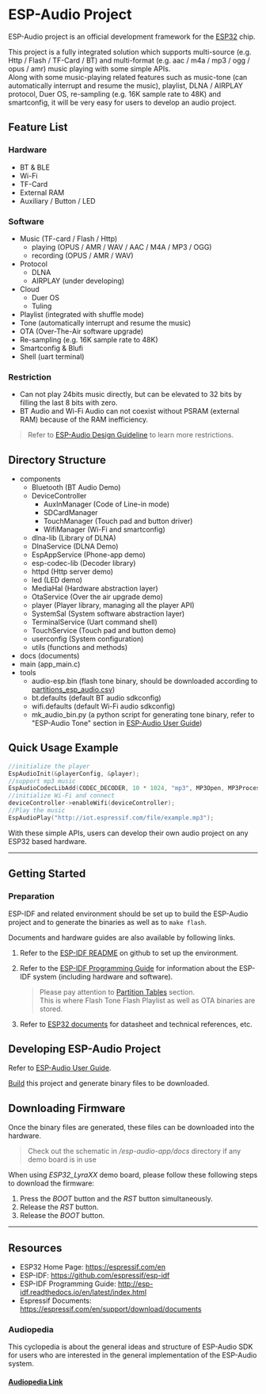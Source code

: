 # ESP-Audio Project

ESP-Audio project is an official development framework for the [ESP32](https://espressif.com/en) chip.


This project is a fully integrated solution which supports multi-source (e.g. Http / Flash / TF-Card / BT) and multi-format (e.g. aac / m4a / mp3 / ogg / opus / amr) music playing with some simple APIs.   
Along with some music-playing related features such as music-tone (can automatically interrupt and resume the music), playlist, DLNA / AIRPLAY protocol, Duer OS, re-sampling (e.g. 16K sample rate to 48K) and smartconfig, it will be very easy for users to develop an audio project.

## Feature List

### Hardware
- BT & BLE
- Wi-Fi
- TF-Card
- External RAM
- Auxiliary / Button / LED

### Software
- Music (TF-card / Flash / Http)
    - playing (OPUS / AMR / WAV / AAC / M4A / MP3 / OGG)
    - recording (OPUS / AMR / WAV)
- Protocol
    - DLNA
    - AIRPLAY (under developing)
- Cloud
    - Duer OS
    - Tuling
- Playlist (integrated with shuffle mode)
- Tone (automatically interrupt and resume the music)
- OTA (Over-The-Air software upgrade)
- Re-sampling (e.g. 16K sample rate to 48K)
- Smartconfig & Blufi
- Shell (uart terminal)

### Restriction
- Can not play 24bits music directly, but can be elevated to 32 bits by filling the last 8 bits with zero.
- BT Audio and Wi-Fi Audio can not coexist without PSRAM (external RAM) because of the RAM inefficiency. 

> Refer to [ESP-Audio Design Guideline](./ESP-Audio_Design_Guideline.md "ESP-Audio Design Guideline") to learn more restrictions.

## Directory Structure

- components
    - Bluetooth (BT Audio Demo)
    - DeviceController
        - AuxInManager (Code of Line-in mode)
        - SDCardManager 
        - TouchManager (Touch pad and button driver)
        - WifiManager (Wi-Fi and smartconfig)
    - dlna-lib (Library of DLNA)
    - DlnaService (DLNA Demo)
    - EspAppService (Phone-app demo)
    - esp-codec-lib (Decoder library)
    - httpd (Http server demo)
    - led (LED demo)
    - MediaHal (Hardware abstraction layer)
    - OtaService (Over the air upgrade demo)
    - player (Player library, managing all the player API)
    - SystemSal (System software abstraction layer)
    - TerminalService (Uart command shell)
    - TouchService (Touch pad and button demo)
    - userconfig (System configuration)
    - utils (functions and methods)
- docs (documents)
- main (app_main.c)
- tools
    - audio-esp.bin (flash tone binary, should be downloaded according to [partitions_esp_audio.csv](./partitions_esp_audio.csv "ESP-Audio partition table"))
    - bt.defaults (default BT audio sdkconfig)
    - wifi.defaults (default Wi-Fi audio sdkconfig)
    - mk_audio_bin.py (a python script for generating tone binary, refer to "ESP-Audio Tone" section in [ESP-Audio User Guide](docs/ESP-Audio_User_Guide.md "Audio User Guide"))

## Quick Usage Example
```c
//initialize the player
EspAudioInit(&playerConfig, &player);
//support mp3 music
EspAudioCodecLibAdd(CODEC_DECODER, 10 * 1024, "mp3", MP3Open, MP3Process, MP3Close, MP3TriggerStop);
//initialize Wi-Fi and connect
deviceController->enableWifi(deviceController);
//Play the music
EspAudioPlay("http://iot.espressif.com/file/example.mp3");
```
With these simple APIs, users can develop their own audio project on any ESP32 based hardware.

***

## Getting Started

### Preparation
ESP-IDF and related environment should be set up to build the ESP-Audio project and to generate the binaries as well as to `make flash`.  

Documents and hardware guides are also available by following links.
1. Refer to the [ESP-IDF README](https://github.com/espressif/esp-idf "ESP-IDF doc") on github to set up the environment.
2. Refer to the [ESP-IDF Programming Guide](http://esp-idf.readthedocs.io/en/latest/index.html "ESP-32 IDF system") for information about the ESP-IDF system (including hardware and software).  

    > Please pay attention to [Partition Tables](http://esp-idf.readthedocs.io/en/latest/api-guides/partition-tables.html "Partition Tables Section") section.  
    > This is where Flash Tone Flash Playlist as well as OTA binaries are stored.

3. Refer to [ESP32 documents](http://espressif.com/en/support/download/documents?keys=&field_type_tid%5B%5D=13 "ESP32 documents") for datasheet and technical references, etc.

## Developing ESP-Audio Project
Refer to [ESP-Audio User Guide](docs/ESP-Audio_User_Guide.md "Audio User Guide").

[Build](http://esp-idf.readthedocs.io/en/latest/get-started/index.html#build-and-flash "build section in 'ESP-IDF Programming Guide'") this project and generate binary files to be downloaded.

## Downloading Firmware
Once the binary files are generated, these files can be downloaded into the hardware.  
>Check out the schematic in */esp-audio-app/docs* directory if any demo board is in use  

When using *ESP32_LyraXX* demo board, please follow these following steps to download the firmware:

1. Press the *BOOT* button and the *RST* button simultaneously.
2. Release the *RST* button.
3. Release the *BOOT* button.

***

## Resources

- ESP32 Home Page: https://espressif.com/en
- ESP-IDF: https://github.com/espressif/esp-idf
- ESP-IDF Programming Guide: http://esp-idf.readthedocs.io/en/latest/index.html
- Espressif Documents: https://espressif.com/en/support/download/documents

### Audiopedia
This cyclopedia is about the general ideas and structure of ESP-Audio SDK for users who are interested in the general implementation of the ESP-Audio system. 

#### [Audiopedia Link](docs/Audiopedia/Audiopedia.md "Audiopedia")

